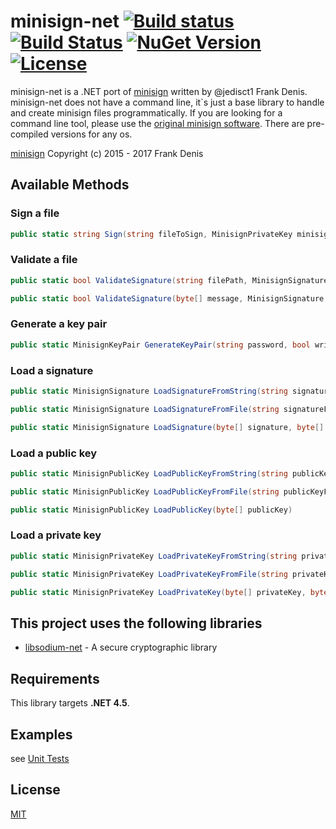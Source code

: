 # minisign-net [![Build status](https://img.shields.io/appveyor/ci/bitbeans/minisign-net.svg?style=flat-square)](https://ci.appveyor.com/project/bitbeans/minisign-net) [![Build Status](https://img.shields.io/travis/bitbeans/minisign-net.svg?style=flat-square)](https://travis-ci.org/bitbeans/minisign-net) [![NuGet Version](https://img.shields.io/nuget/v/minisign-net.svg?style=flat-square)](https://www.nuget.org/packages/minisign-net/) [![License](http://img.shields.io/badge/license-MIT-green.svg?style=flat-square)](https://github.com/bitbeans/minisign-net/blob/master/LICENSE.md)


minisign-net is a .NET port of [minisign](https://github.com/jedisct1/minisign) written by @jedisct1 Frank Denis. minisign-net does not have a command line, it`s just a base library to handle and create minisign files programmatically. If you are looking for a command line tool, please use the [original minisign software](https://jedisct1.github.io/minisign/). There are pre-compiled versions for any os.

[minisign](https://github.com/jedisct1/minisign/blob/master/LICENSE) Copyright (c) 2015 - 2017 Frank Denis 

## Available Methods

### Sign a file
```csharp
public static string Sign(string fileToSign, MinisignPrivateKey minisignPrivateKey, string untrustedComment = "", string trustedComment = "", string outputFolder = "")
```

### Validate a file
```csharp
public static bool ValidateSignature(string filePath, MinisignSignature signature, MinisignPublicKey publicKey)

public static bool ValidateSignature(byte[] message, MinisignSignature signature, MinisignPublicKey publicKey)
```

### Generate a key pair
```csharp
public static MinisignKeyPair GenerateKeyPair(string password, bool writeOutputFiles = false, string outputFolder = "", string keyPairFileName = "minisign")
```

### Load a signature
```csharp
public static MinisignSignature LoadSignatureFromString(string signatureString, string trustedComment, string globalSignature)

public static MinisignSignature LoadSignatureFromFile(string signatureFile)

public static MinisignSignature LoadSignature(byte[] signature, byte[] trustedComment, byte[] globalSignature)
```

### Load a public key
```csharp
public static MinisignPublicKey LoadPublicKeyFromString(string publicKeyString)

public static MinisignPublicKey LoadPublicKeyFromFile(string publicKeyFile)

public static MinisignPublicKey LoadPublicKey(byte[] publicKey)
```

### Load a private key
```csharp
public static MinisignPrivateKey LoadPrivateKeyFromString(string privateKeyString, string password)

public static MinisignPrivateKey LoadPrivateKeyFromFile(string privateKeyFile, string password)

public static MinisignPrivateKey LoadPrivateKey(byte[] privateKey, byte[] password)
```

## This project uses the following libraries

  * [libsodium-net] - A secure cryptographic library


[libsodium-net]:https://github.com/adamcaudill/libsodium-net

## Requirements

This library targets **.NET 4.5**.

## Examples
see [Unit Tests](https://github.com/bitbeans/minisign-net/tree/master/Tests)

## License
[MIT](https://en.wikipedia.org/wiki/MIT_License)